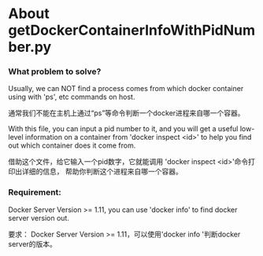 # About getDockerContainerInfoWithPidNumber.py

### What problem to solve?

Usually, we can NOT find a process comes from which docker container using with 'ps', etc commands on host.

通常我们不能在主机上通过“ps”等命令判断一个docker进程来自哪一个容器。

With this file, you can input a pid number to it, and you will get a useful low-level information on a container from
'docker inspect \<id\>' to
help you find out which container does it come from.

借助这个文件，给它输入一个pid数字，它就能调用 'docker inspect \<id\>'命令打印出详细的信息，
帮助你判断这个进程来自哪一个容器。

### Requirement:

Docker Server Version >= 1.11, you can use 'docker info' to find docker server version out.

要求：
Docker Server Version >= 1.11，可以使用'docker info '判断docker server的版本。
